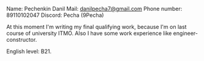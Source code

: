 Name: Pechenkin Danil
Mail: danilpecha7@gmail.com  Phone number: 89110102047  Discord: Pecha (9Pecha)

At this moment I'm writing my final qualifying work, because I'm on last course of university ITMO. 
Also I have some work experience like engineer-constructor.

English level: B21.
